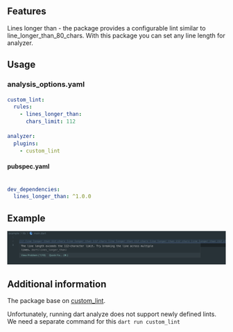 ## Features

Lines longer than - the package provides a configurable lint similar to line_longer_than_80_chars. 
With this package you can set any line length for analyzer.

## Usage

### analysis_options.yaml

```yaml
custom_lint:
  rules:
    - lines_longer_than:
      chars_limit: 112

analyzer:
  plugins:
    - custom_lint
```

#### pubspec.yaml

```yaml

dev_dependencies:
  lines_longer_than: ^1.0.0

```
## Example

<div align="center">
<img 
src="https://raw.githubusercontent.com/JakubWijata/line_longer_than/main/readme_assets/line_longer_than_112.png" 
alt="screenshot of our line_longer_than custom lint in the IDE">
</div>

## Additional information

The package base on [custom_lint](https://pub.dev/packages/custom_lint).


Unfortunately, running dart analyze does not support newly defined lints. We need a separate command for this ```dart run custom_lint```



